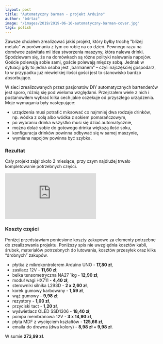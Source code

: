 ```yaml
---
layout: post
title: "Automatyczny barman - projekt Arduino"
author: "b4rtaz"
image: "/images/2019/2019-06-16-automatyczny-barman-cover.jpg"
tags: polish
---
```


Zawsze chciałem zrealizować jakiś projekt, który byłby trochę "bliżej metalu" w porównaniu z tym co robię na co dzień. Pewnego razu na domówce zaświtała mi idea stworzenia maszyny, która nalewa drinki. Spodziewam się, że na domówkach są różne polityki nalewania napojów. Goście polewają sobie sami, goście polewają między sobą. Jednak w sytuacji gdy to jedna osoba jest „barmanem” – czyli najczęściej gospodarz, to w przypadku już niewielkiej ilości gości jest to stanowisko bardzo absorbujące.

W sieci zrealizowanych przez pasjonatów DIY automatycznych bartenderów jest sporo, różnią się pod wieloma względami. Przejrzałem wiele z nich i postanowiłem wybrać kilka cech jakie oczekuje od przyszłego urządzenia. Moje wymagania były następujące:

- urządzenia musi potrafić miksować co najmniej dwa rodzaje drinków, np. wódka z colą albo wódka z sokiem pomarańczowym,
- po wybraniu drinka wszystko musi się dziać automatycznie,
- można dolać sobie do gotowego drinka większą ilość soku,
- konfiguracja drinków powinna odbywać się w samej maszynie,
- wymiana napojów powinna być szybka.

### Rezultat

Cały projekt zajął około 2 miesiące, przy czym najdłużej trwało kompletowanie potrzebnych części.

<div class="video">
	<iframe src="https://www.youtube.com/embed/cL-5Fz6_c98" frameborder="0" allowfullscreen></iframe>
</div>

### Koszty części

Poniżej przedstawiam poniesione koszty zakupowe za elementy potrzebne do zrealizowania projektu. Poniższy spis nie uwzględnia kosztów kabli, śrubek, materiałów potrzebnych do lutowania, kosztów przesyłek oraz kilku “drobnych” zakupów.

- płytka z mikrokontrolerem Arduino UNO - **17,80 zł**,
- zasilacz 12V - **11,60 zł**,
- belka tensometryczna NA27 1kg - **12,90 zł**,
- moduł wagi HX711 - **4,40 zł**,
- sterowniki silnika L293D - **2 x 2,60 zł**,
- korek gumowy karbowany - **1,59 zł**,
- wąż gumowy - **9,98 zł**,
- rezystory - **1,60 zł**,
- przyciski tact - **1,20 zł**,
- wyświetlacz OLED SSD1306 - **18,40 zł**,
- pompa membranowa 12V - **3 x 14,90 zł**,
- płyta MDF z wycięciem kształtów - **125,66 zł**,
- emaila do drewna (dwa kolory) - **8,98 zł + 9,98 zł**.

W sumie **273,99 zł**.